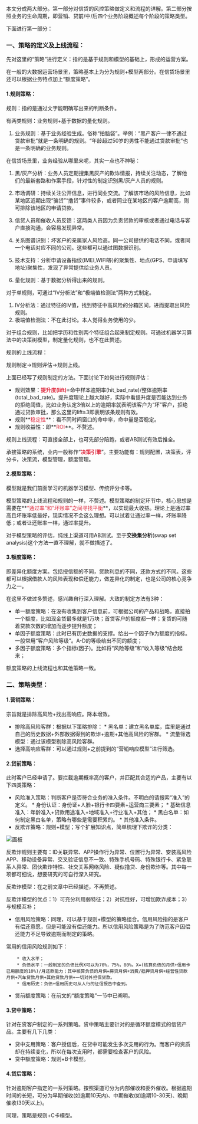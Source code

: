 本文分成两大部分。第一部分对信贷的风控策略做定义和流程的详解。第二部分按照业务的生命周期，即营销、贷前/中/后四个业务阶段概述每个阶段的策略类型。

下面进行第一部分：

### 一、策略的定义及上线流程：
先对这里的“策略”进行定义：指的是基于规则和模型的基础上，形成的运营方案。

在一般的大数据运营场景里，策略基本上为分为规则+模型两部分。在信贷场景里还可以根据业务特点加上“额度策略”。

#### 1.规则策略：
规则：指的是通过文字能明确写出来的判断条件。

有两类规则：业务规则+基于数据的量化规则。

1. 业务规则：基于业务经验生成。俗称“拍脑袋”。举例：“黑产客户一律不通过贷款审批”就是一条明确的规则。“年龄超过50岁的男性不能通过贷款审批”也是一条明确的业务规则。   

在信贷场景里，业务经验从哪里来呢，其实一点也不神秘：

1. 黑/灰产分析：业务人员定期搜集黑灰产的欺诈情报，持续关注动态，了解他们的最新套路和作案手段，针对性的制定识别黑/灰产人员的规则。
2. 市场调研：持续关注公开信息，进行同业交流。了解该市场的风险信息，比如某地区近期出现“骗贷”“撸贷”事件较多，或者同业在某地区的客户逾期高，则可排除该地区的申请贷款。
3. 信贷人员和催收人员反馈：这两类人员因为负责贷款的审核或者通过电话与客户直接沟通，会容易发现异常。
4. 关系图谱识别：坏客户的亲属家人风险高。同一公司提供的电话不同，或者同一个电话对应不同的公司。这些都可以通过图数据识别。
5. 技术支持：分析申请设备指纹(IMEI,WIFI等)的聚集性、地点(GPS、申请填写地址)聚集性，发现了异常提供给业务人员。

2. 量化规则：基于数据分析得出来的规则。

对于单规则，可通过“IV分析法”和“极端值检测法”两种方式制定。

1. IV分析法：通过特征的IV值，找到特征中高风险的分箱区间，进而提取出风险规则。
2. 极端值检测法：不在此讨论。本人觉得业务使用的少。

对于组合规则，比如把学历和性别两个特征组合起来制定规则。可通过机器学习算法中的决策树模型，制定量化规则，也不在此赘述。



规则的上线流程：

规则制定→规则评估→规则上线。

上面已经写了规则制定的方法。下面讨论下如何进行规则评估：

+ 规则效果：**<font style="color:#DF2A3F;">提升度(lift)</font>**=命中样本逾期率(hit_bad_rate)/整体逾期率(total_bad_rate)。提升度理论上越大越好，实际中看提升度是否能达到业务的拒绝阈值，比如业务认定3倍以上的逾期率就表明该客户为“坏”客户，拒绝通过贷款审批，那么这里的lift≥3即表明该条规则有效。
+ 规则**<font style="color:#DF2A3F;">稳定性</font>**：看不同时间窗口的命中率，命中量是否稳定。
+ 规则收益性：即**<font style="color:#DF2A3F;">ROI</font>**。不赘述。

规则上线流程：可直接全部上，也可先部分陪跑，或者AB测试有效后推全。

承接策略的系统，业内一般称作“**<font style="color:#DF2A3F;">决策引擎</font>**”。主要功能有：规则配置，决策表，评分卡，决策流，模型管理，额度管理。

#### 2.模型策略：
模型就是我们前面学习的机器学习模型、传统评分卡等。

模型策略的上线流程和规则的一样，不赘述。模型策略的制定环节中，核心思想是需要在**<font style="color:#DF2A3F;">“通过率”和“坏账率”之间寻找平衡</font>**，以实现最大收益。理论上是通过率高且坏账率低最好，现实情况不会这么理想。可以试着让通过率一样，坏账率降低；或者让还账率一样，通过率提升。

对于模型策略的评估，纯线上渠道可用AB测试。至于**交换集分析**(swap set analysis)这个方法一直不理解，就不做描述了。

#### 3.额度策略：
即差异化额度方案。包括授信额的不同，贷款利息的不同，还款方式的不同。这些都可以根据借款人的风险表现和偿还能力，做差异化的制定，也是公司的核心竞争力之一。

在这里不做过多赘述，感兴趣自行深入理解。大致的制定方法有3种：

+ 单一额度策略：在没有收集到客户信息前，可根据公司的产品和战略，直接拍一个额度，比如现金贷最多就是1万块；首贷客户的额度都一样；复贷的可随着贷款次数的增加而逐步提升额度；
+ 单因子额度策略：此时已有历史数据的支撑。给出一个因子作为额度的指标。一般常用“客户风险等级”。A-D的等级给出不同的额度；
+ 多因子额度策略：多个指标(因子)。比如将“风险等级”和“收入等级”结合起来；

额度策略的上线流程也和其他策略一致。

### 二、策略类型：
#### 1.营销策略：
宗旨就是排除高风险+找出高响应。降本增效。

+ 排除高风险客群：根据以下策略排除：
        * 黑名单：建立黑名单库，库里是通过自己的历史数据+外部数据得到的欺诈+逾期+其他高风险的客群。
        * 流量筛选模型：通过该模型剔除高风险客群。
+ 选择高响应客群：可以通过规则+之前提到的“营销响应模型”进行筛选。

#### 2.贷前策略：
此时客户已经申请了。要拦截逾期概率高的客户，并匹配其合适的产品，主要有以下四类策略：

+ 风险准入策略：判断客户是否符合业务的准入条件。不明白的请搜索“准入”的定义。
        * 身份认证：身份证+人脸+银行卡四要素+运营商三要素；
        * 基础信息准入：年龄准入+贷款用途准入+地域准入+行业准入+其他；
        * 黑白名单：如何制定黑白名单，策略有哪些是需要积累的。
        * 其他准入条件。
+ 反欺诈策略：规则+模型；写个扩展知识点，简单梳理下欺诈的分类：

![画板](https://cdn.nlark.com/yuque/0/2024/jpeg/2985714/1733196816723-8bfd3654-590d-4477-812b-a5cbc39597e6.jpeg)

反欺诈规则主要有：ID关联异常、APP操作行为异常、位置行为异常、安装高风险APP、移动设备异常、交叉验证信息不一致、特殊手机号码、特殊银行卡、紧急联系人异常、团伙欺诈特性、社交关系网络风险、疑似撸贷、身份欺诈等。其中每一项都可细说，想要研究的可自行深入研究。

反欺诈模型：在之前文章中已经描述，不再赘述。

反欺诈模型的优点：1）可充分利用弱特征；2）对抗性好，可增加欺诈成本；3）与规模互补；

+ 信用风险策略：同理，可以基于规则+模型的策略组合。信用风险指的是客户有偿还意愿，但是可能没有偿还能力。所以信用风险策略是为了防范客户因偿还能力不足导致逾期而制定的策略。

常用的信用风险规则如下：

        * 收入水平；
        * 负债水平：一般制定的负债比例X可以为70%，75%，80%。X=(核算负债的月供+信用卡已用额度的10%)/月还款能力；其中核算负债的月供=房贷月供+消费/抵押贷月供+经营性贷款月供+汽车贷款月供+其他贷款月供+一切对外担保贷款。
        * 信用历史：负债+信用历史可从人行的征信报告中查到。
+ 贷前额度策略：在前文的“额度策略”一节中已阐明。

#### 3.贷中策略：
针对在贷客户制定的一系列策略。贷中策略主要针对的是循环额度模式的信贷产品。主要有几下几类：

+ 贷中支用策略：客户授信后，在贷中可能发生多次支用的行为。而客户的资质却在持续变化，所以在每次支用时，都需要检查客户的风险。
+ 贷中额度策略：规则+B卡模型。

#### 4.贷后策略：
针对逾期客户指定的一系列策略。按照渠道可分为内部催收和委外催收。根据逾期时间的长短，可分为早期催收(如逾期10天内)、中期催收(如逾期10-30天)、晚期催收(30天以上)。

同理，策略是规则+C卡模型。



